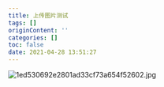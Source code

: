 ```yaml
---
title: 上传图片测试
tags: []
originContent: ''
categories: []
toc: false
date: 2021-04-28 13:51:27
---
```


![1ed530692e2801ad33cf73a654f52602.jpg](https://storageapi.fleek.co/whyouare111-team-bucket/indie-hexo/2021/04/28/12ddeed9-9131-41a6-8301-37ee3a60947e.jpg)

